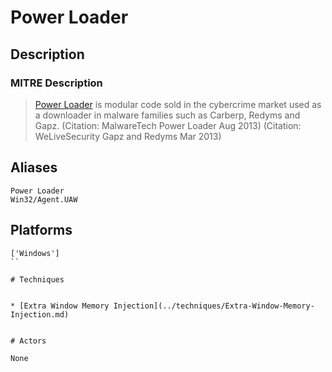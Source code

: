 
# Power Loader

## Description

### MITRE Description

> [Power Loader](https://attack.mitre.org/software/S0177) is modular code sold in the cybercrime market used as a downloader in malware families such as Carberp, Redyms and Gapz. (Citation: MalwareTech Power Loader Aug 2013) (Citation: WeLiveSecurity Gapz and Redyms Mar 2013)

## Aliases

```
Power Loader
Win32/Agent.UAW
```

## Platforms

```
['Windows']
``

# Techniques


* [Extra Window Memory Injection](../techniques/Extra-Window-Memory-Injection.md)


# Actors

None
